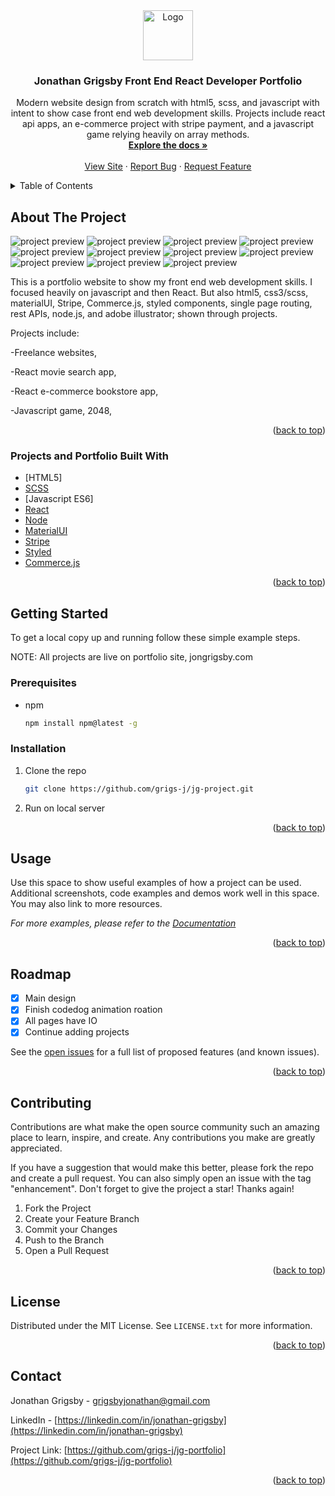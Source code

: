 <div id="top"></div>

<!-- PROJECT LOGO -->
<div align="center">
  <a href="https://github.com/grigs-j/jg-portfolio">
    <img src="https://i.postimg.cc/KY2gJpg8/codedog-full.png" alt="Logo" width="80" height="80">
  </a>

  <h3 align="center">Jonathan Grigsby Front End React Developer Portfolio</h3>

  <p align="center">
    Modern website design from scratch with html5, scss, and javascript with intent to show case front end web development skills. 
    Projects include react api apps, an e-commerce project with stripe payment, and a javascript game relying heavily on array methods.
    <br />
    <a href="https://github.com/grigs-j/jg-portfolio"><strong>Explore the docs »</strong></a>
    <br />
    <br />
    <a href="https://jongrigsby.com">View Site</a>
    ·
    <a href="https://github.com/grigs-j/jg-portfolio/issues">Report Bug</a>
    ·
    <a href="https://github.com/grigs-j/jg-portfolio/issues">Request Feature</a>
  </p>
</div>

<!-- TABLE OF CONTENTS -->
<details>
  <summary>Table of Contents</summary>
  <ol>
    <li>
      <a href="#about-the-project">About The Project</a>
      <ul>
        <li><a href="#built-with">Built With</a></li>
      </ul>
    </li>
    <li>
      <a href="#getting-started">Getting Started</a>
      <ul>
        <li><a href="#usage">Usage</a></li>
        <li><a href="#roadmap">Roadmap</a></li>
        <li><a href="#prerequisites">Prerequisites</a></li>
        <li><a href="#installation">Installation</a></li>
      </ul>
    </li>
    <li><a href="#license">License</a></li>
    <li><a href="#contact">Contact</a></li>
  </ol>
</details>

<!-- ABOUT THE PROJECT -->

## About The Project

![project preview](https://i.postimg.cc/g2TG0xGF/jg-portfolio-preview.png)
![project preview](https://i.postimg.cc/4nVPv6TK/jg-portfolio-mobile-preview.png)
![project preview](https://i.postimg.cc/bZNRj4Sb/jg-portfolio-desktop-preview2.png)
![project preview](https://i.postimg.cc/ppPfD3Z7/rmdb-desktop-preview.png)
![project preview](https://i.postimg.cc/q6T8DFdN/rmdb-mobile-preview.png)
![project preview](https://i.postimg.cc/64fCkh9Y/mg-desktop-preview.png)
![project preview](https://i.postimg.cc/nsNKBzRY/mg-desktop-preview2.png)
![project preview](https://i.postimg.cc/vg9rzsCR/mg-mobile-preview.png)
![project preview](https://i.postimg.cc/grVyLGv8/gatheredwares-desktop-preview.png)
![project preview](https://i.postimg.cc/4m11qXys/gatheredwares-mobile-preview.png)
![project preview](https://postimg.cc/p5fB2HBQ)


This is a portfolio website to show my front end web development skills. I focused heavily on javascript and then React. But also html5, css3/scss, materialUI, Stripe, Commerce.js, styled components, single page routing, rest APIs, node.js, and adobe illustrator; shown through projects.

Projects include:

-Freelance websites,

-React movie search app,

-React e-commerce bookstore app,

-Javascript game, 2048,

<p align="right">(<a href="#top">back to top</a>)</p>

### Projects and Portfolio Built With

-   [HTML5]
-   [SCSS](https://sass-lang.com/)
-   [Javascript ES6]
-   [React](https://reactjs.org/)
-   [Node](https://nodejs.org/)
-   [MaterialUI](https://mui.com/)
-   [Stripe](https://stripe.com/)
-   [Styled](https://https://styled-components.com/)
-   [Commerce.js](https://commercejs.com/)

<p align="right">(<a href="#top">back to top</a>)</p>

<!-- GETTING STARTED -->

## Getting Started

To get a local copy up and running follow these simple example steps.

NOTE: All projects are live on portfolio site, jongrigsby.com

### Prerequisites

-   npm
    ```sh
    npm install npm@latest -g
    ```

### Installation

1. Clone the repo
    ```sh
    git clone https://github.com/grigs-j/jg-project.git
    ```
2. Run on local server

<p align="right">(<a href="#top">back to top</a>)</p>

<!-- USAGE EXAMPLES -->

## Usage

Use this space to show useful examples of how a project can be used. Additional screenshots, code examples and demos work well in this space. You may also link to more resources.

_For more examples, please refer to the [Documentation](https://example.com)_

<p align="right">(<a href="#top">back to top</a>)</p>

<!-- ROADMAP -->

## Roadmap

-   [x] Main design
-   [x] Finish codedog animation roation
-   [x] All pages have IO
-   [x] Continue adding projects

See the [open issues](https://github.com/grigs-j/jg-portfolio/issues) for a full list of proposed features (and known issues).

<p align="right">(<a href="#top">back to top</a>)</p>

<!-- CONTRIBUTING -->

## Contributing

Contributions are what make the open source community such an amazing place to learn, inspire, and create. Any contributions you make are greatly appreciated.

If you have a suggestion that would make this better, please fork the repo and create a pull request. You can also simply open an issue with the tag "enhancement".
Don't forget to give the project a star! Thanks again!

1. Fork the Project
2. Create your Feature Branch
3. Commit your Changes
4. Push to the Branch
5. Open a Pull Request

<p align="right">(<a href="#top">back to top</a>)</p>

<!-- LICENSE -->

## License

Distributed under the MIT License. See `LICENSE.txt` for more information.

<p align="right">(<a href="#top">back to top</a>)</p>

<!-- CONTACT -->

## Contact

Jonathan Grigsby - grigsbyjonathan@gmail.com

LinkedIn - [https://linkedin.com/in/jonathan-grigsby](https://linkedin.com/in/jonathan-grigsby)

Project Link: [https://github.com/grigs-j/jg-portfolio](https://github.com/grigs-j/jg-portfolio)

<p align="right">(<a href="#top">back to top</a>)</p>
